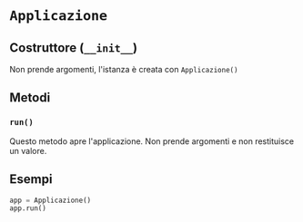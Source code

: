 # `Applicazione`

## Costruttore (`__init__`)

Non prende argomenti, l'istanza è creata con `Applicazione()`

## Metodi

### `run()`

Questo metodo apre l'applicazione. Non prende argomenti e non restituisce un
valore.

## Esempi

```python
app = Applicazione()
app.run()
```

